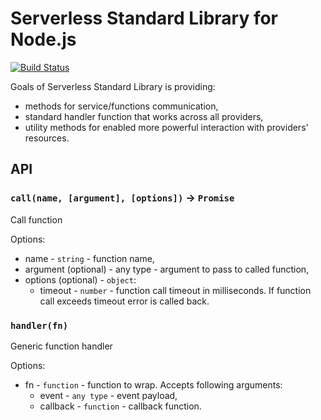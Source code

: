 # Serverless Standard Library for Node.js

[![Build Status](https://travis-ci.org/serverless/stdlib-nodejs.svg?branch=master)](https://travis-ci.org/serverless/stdlib-nodejs)

Goals of Serverless Standard Library is providing:

- methods for service/functions communication,
- standard handler function that works across all providers,
- utility methods for enabled more powerful interaction with providers' resources.

## API

### `call(name, [argument], [options])` -> `Promise`

Call function

Options:

- name - `string` - function name,
- argument (optional) - any type - argument to pass to called function,
- options (optional) - `object`:
  - timeout - `number` - function call timeout in milliseconds. If function call exceeds timeout error is called back.

### `handler(fn)`

Generic function handler

Options:

- fn - `function` - function to wrap. Accepts following arguments:
  - event - `any type` - event payload,
  - callback - `function` - callback function.